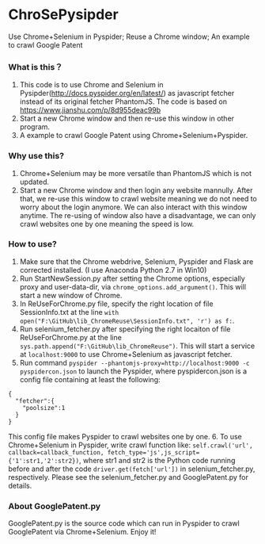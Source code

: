 # ChroSePysipder
Use Chrome+Selenium in Pyspider; Reuse a Chrome window; An example to crawl Google Patent

### What is this？
1. This code is to use Chrome and Selenium in Pysipder(http://docs.pyspider.org/en/latest/) as javascript fetcher instead of its original fetcher PhantomJS. The code is based on https://www.jianshu.com/p/8d955deac99b
2. Start a new Chrome window and then re-use this window in other program.
3. A example to crawl Google Patent using Chrome+Selenium+Pyspider.

### Why use this?
1. Chrome+Selenium may be more versatile than PhantomJS which is not updated.
2. Start a new Chrome window and then login any website mannully. After that, we re-use this window to crawl website meaning we do not need to worry about the login anymore. We can also interact with this window anytime. The re-using of window also have a disadvantage, we can only crawl websites one by one meaning the speed is low.

### How to use?
1. Make sure that the Chrome webdrive, Selenium, Pyspider and Flask are corrected installed. (I use Anaconda Python 2.7 in Win10)
2. Run StartNewSession.py after setting the Chrome options, especially proxy and user-data-dir, via `chrome_options.add_argument()`. This will start a new window of Chrome.
3. In ReUseForChrome.py file, specify the right location of file SessionInfo.txt at the line `with open("F:\GitHub\lib_ChromeReuse\SessionInfo.txt", 'r') as f:`.
4. Run selenium_fetcher.py after specifying the right locaiton of file ReUseForChrome.py at the line `sys.path.append("F:\GitHub\lib_ChromeReuse")`. This will start a service at `localhost:9000` to use Chrome+Selenium as javascript fetcher.  
5. Run command `pyspider --phantomjs-proxy=http://localhost:9000 -c pyspidercon.json` to launch the Pyspider, where pyspidercon.json is a config file containing at least the following:
```
{
  "fetcher":{
	"poolsize":1
  }
}
```
This config file makes Pyspider to crawl websites one by one.
6. To use Chrome+Selenium in Pyspider, write crawl function like: `self.crawl('url', callback=callback_function, fetch_type='js',js_script={'1':str1,'2':str2})`, where str1 and str2 is the Python code running before and after the code `driver.get(fetch['url'])` in selenium_fetcher.py, respectively. Please see the selenium_fetcher.py and GooglePatent.py for details.

### About GooglePatent.py
GooglePatent.py is the source code which can run in Pyspider to crawl GooglePatent via Chrome+Selenium. Enjoy it!
